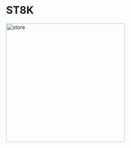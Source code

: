 # ST8K

<img src="https://play.google.com/intl/en_us/badges/images/generic/en_badge_web_generic.png" alt="store" width="323px">
